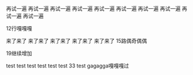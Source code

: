 再试一遍
再试一遍
再试一遍
再试一遍
再试一遍
再试一遍
再试一遍
再试一遍
再试一遍
再试一遍

12行嘎嘎嘎


来了来了
来了来了
来了来了
来了来了
来了来了
15路偶奇偶偶



19继续增加


test 
test 
test 
test 
test 
test 
33 test
gagagga嘎嘎嘎过
